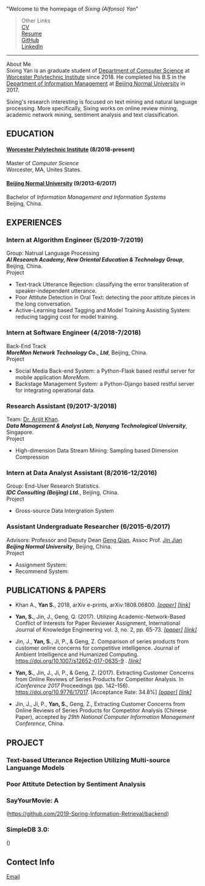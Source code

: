 "Welcome to the homepage of _Sixing (Alfonso) Yan_"

> Other Links   
> [CV]()   
> [Resume]()   
> [GitHub]()   
> [LinkedIn]()   

---

About Me   
Sixing Yan is an graduate student of [Department of Computer Science]() at [Worcester Polytechnic Institute](https://www.wpi.edu/) since 2018. He completed his B.S in the [Department of Information Management]() at [Beijing Normal University](http://english.bnu.edu.cn/) in 2017. 

Sixing's research interesting is focused on text mining and natural language processing. More specifically, Sixing works on online review mining, academic network mining, sentiment analysis and text classification.


## **EDUCATION**
#### [**Worcester Polytechnic Institute**](https://www.wpi.edu/)  (8/2018-present)    
Master of *Computer Science*     
Worcester, MA, Unites States.    

#### [**Beijing Normal University**](http://english.bnu.edu.cn/)  (9/2013-6/2017)    
Bachelor of *Information Management and Information Systems*   
Beijing, China.  
	

## **EXPERIENCES**
### Intern at Algorithm Engineer (5/2019-7/2019)     
Group: Natrual Language Processing    
**_AI Research Academy, New Oriental Education & Technology Group_**, Beijing, China.   
Project     
- Text-track Utterance Rejection: classifying the error transliteration of speaker-independent utterance.    
- Poor Attitute Detection in Oral Text: detecting the poor attitute pieces in the long conversation.   
- Active-Learning based Tagging and Model Training Assisting System: reducing tagging cost for model training.

### Intern at Software Engineer (4/2018-7/2018)  
Back-End Track   
**_MoreMon Network Technology Co., Ltd_**, Beijing, China.   
Project        
- Social Media Back-end System: a Python-Flask based restful server for mobile application _MoreMom_.
- Backstage Management System: a Python-Django based restful server for integrating operational data.
 
### Research Assistant (9/2017-3/2018)  
Team: [Dr. Arijit Khan](https://www.ntu.edu.sg/home/arijit.khan/).    
**_Data Management & Analyst Lab, Nanyang Technological University_**, Singapore.   
Project        
- High-dimension Data Stream Mining: Sampling based Dimension Compression
 
### Intern at Data Analyst Assistant (8/2016-12/2016)   
Group: End-User Research Statistics.    
**_IDC Consulting (Beijing) Ltd._**, Beijing, China.   
Project        
- Gross-source Data Intergration System

### Assistant Undergraduate Researcher (6/2015-6/2017) 
Advisors: Professor and Deputy Dean [Geng Qian](http://www.sg.bnu.edu.cn/teacherdetail.aspx), Assoc Prof. [Jin Jian](http://www.sg.bnu.edu.cn/teacherdetail.aspx)   
**_Beijing Normal University_**, Beijing, China.   
Project     
- Assignment System:
- Recommend System: 



## **PUBLICATIONS & PAPERS**
 - Khan A., **Yan S.**, 2018, arXiv e-prints, arXiv:1808.06800. [*[paper]*](http://www.ijke.org/vol3/89-TS0034.pdf) [*[link]*](http://www.ijke.org/index.php?m=content&c=index&a=show&catid=47&id=135)

 - **Yan, S.**, Jin, J., Geng, Q. (2017). Utilizing Academic-Network-Based Conflict of Interests for Paper Reviewer Assignment, International Journal of Knowledge Engineering vol. 3, no. 2, pp. 65-73. [*[paper]*](http://www.ijke.org/vol3/89-TS0034.pdf) [*[link]*](http://www.ijke.org/index.php?m=content&c=index&a=show&catid=47&id=135)

 - Jin, J., **Yan, S.**, Ji, P., & Geng, Z. Comparison of series products from customer online concerns for competitive intelligence. Journal of Ambient Intelligence and Humanized Computing. https://doi.org/10.1007/s12652-017-0635-9 . [*[link]*](https://link.springer.com/article/10.1007%2Fs12652-017-0635-9)

 - **Yan, S.**, Jin, J., Ji, P., & Geng, Z. (2017). Extracting Customer Concerns from Online Reviews of Series Products for Competitor Analysis. In *iConference 2017* Proceedings (pp. 142–156). https://doi.org/10.9776/17017. [Acceptance Rate: 34.8%]  [*[paper]*](https://www.ideals.illinois.edu/bitstream/handle/2142/96669/1.17_290_Yan-Extracting%20Customer%20Concerns%20From%20Online%20Reviews%20of%20Series%20Products.pdf?sequence=1&isAllowed=y) [*[link]*](http://hdl.handle.net/2142/96669)
 
 - Jin, J., Ji, P., **Yan, S.**, Geng, Z., Extracting Customer Concerns from Online Reviews of Series Products for Competitor Analysis (Chinese Paper), accepted by *29th National Computer Information Management Conference*, China. 


## **PROJECT** 
### Text-based Utterance Rejection Utilizing Multi-source Languange Models

### Poor Attitute Detection by Sentiment Analysis


### SayYourMovie: A 
(https://github.com/2019-Spring-Information-Retrieval/backend)


### SimpleDB 3.0: 
()


### 


###


## Contect Info
[Email](plutoyem@outlook.com)